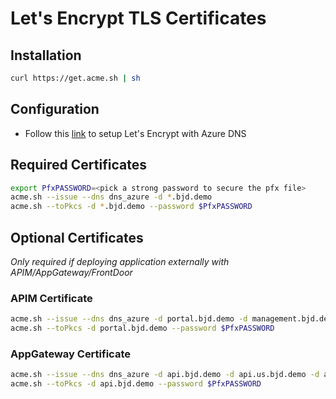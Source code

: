 # Let's Encrypt TLS Certificates
## Installation
```bash
curl https://get.acme.sh | sh
```
## Configuration
* Follow this [link](https://www.robokiwi.com/wiki/azure/dns/lets-encrypt/) to setup Let's Encrypt with Azure DNS
  
## Required Certificates 
```bash
export PfxPASSWORD=<pick a strong password to secure the pfx file>
acme.sh --issue --dns dns_azure -d *.bjd.demo
acme.sh --toPkcs -d *.bjd.demo --password $PfxPASSWORD
```

## Optional Certificates 
 _Only required if deploying application externally with APIM/AppGateway/FrontDoor_

### APIM Certificate
```bash
acme.sh --issue --dns dns_azure -d portal.bjd.demo -d management.bjd.demo -d developer.bjd.demo -d api.apim.us.bjd.demo -d api.apim.uk.bjd.demo -d management.scm.bjd.demo
acme.sh --toPkcs -d portal.bjd.demo --password $PfxPASSWORD
```

### AppGateway Certificate
```bash
acme.sh --issue --dns dns_azure -d api.bjd.demo -d api.us.bjd.demo -d api.uk.bjd.demo
acme.sh --toPkcs -d api.bjd.demo --password $PfxPASSWORD
```
